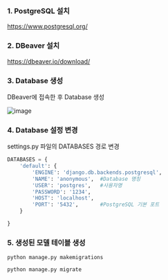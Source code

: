 ### 1. PostgreSQL 설치

https://www.postgresql.org/



### 2. DBeaver 설치

https://dbeaver.io/download/



### 3. Database 생성

DBeaver에 접속한 후 Database 생성

![image](https://user-images.githubusercontent.com/43038052/138903887-ee9ed043-2881-408d-b9a8-0e697f164789.png)



### 4. Database 설정 변경

settings.py 파일의 DATABASES 경로 변경

```python
DATABASES = {
    'default': {
        'ENGINE': 'django.db.backends.postgresql',
        'NAME': 'anonymous',  #Database 명칭
        'USER': 'postgres',   #사용자명
        'PASSWORD': '1234',   
        'HOST': 'localhost',  
        'PORT': '5432',       #PostgreSQL 기본 포트
    }

}
```



### 5. 생성된 모델 테이블 생성

```shell
python manage.py makemigrations

python manage.py migrate
```





